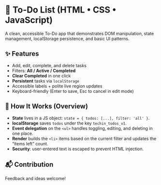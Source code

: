 # 📌 To-Do List (HTML • CSS • JavaScript)

A clean, accessible To-Do app that demonstrates DOM manipulation, state management, localStorage persistence, and basic UI patterns.

## ✨ Features
- Add, edit, complete, and delete tasks
- Filters: **All / Active / Completed**
- **Clear Completed** in one click
- **Persistent** tasks via `localStorage`
- Accessible labels + polite live region updates
- Keyboard-friendly (Enter to save, Esc to cancel in edit mode)

## 🧠 How It Works (Overview)
- **State** lives in a JS object: `state = { todos: [...], filter: 'all' }`.
- **localStorage** saves `todos` under the key `techin_todos_v1`.
- **Event delegation** on the `<ul>` handles toggling, editing, and deleting in one place.
- **Render** builds the `<li>` items based on the current filter and updates the “items left” count.
- **Security**: user-entered text is escaped to prevent HTML injection.

## 📬 Contribution
Feedback and ideas welcome!
